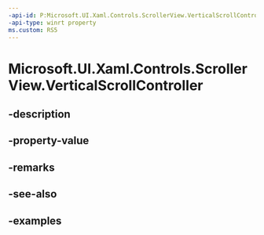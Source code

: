 ```yaml
---
-api-id: P:Microsoft.UI.Xaml.Controls.ScrollerView.VerticalScrollController
-api-type: winrt property
ms.custom: RS5
---
```


<!-- Property syntax.
public IScrollController VerticalScrollController { get; }
-->

# Microsoft.UI.Xaml.Controls.ScrollerView.VerticalScrollController

## -description

## -property-value

## -remarks

## -see-also

## -examples

